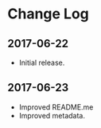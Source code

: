 # Change Log

## 2017-06-22

- Initial release.

## 2017-06-23

- Improved README.me
- Improved metadata.
